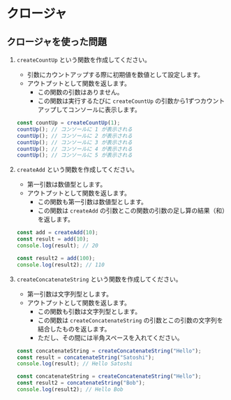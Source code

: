 # クロージャ

## クロージャを使った問題

1. `createCountUp` という関数を作成してください。
   - 引数にカウントアップする際に初期値を数値として設定します。
   - アウトプットとして関数を返します。
     - この関数の引数はありません。
     - この関数は実行するたびに `createCountUp` の引数から1ずつカウントアップしてコンソールに表示します。

   ```js
   const countUp = createCountUp(1);
   countUp(); // コンソールに 1 が表示される
   countUp(); // コンソールに 2 が表示される
   countUp(); // コンソールに 3 が表示される
   countUp(); // コンソールに 4 が表示される
   countUp(); // コンソールに 5 が表示される
   ```

2. `createAdd` という関数を作成してください。
   - 第一引数は数値型とします。
   - アウトプットとして関数を返します。
     - この関数も第一引数は数値型とします。
     - この関数は `createAdd` の引数とこの関数の引数の足し算の結果（和）を返します。

   ```js
   const add = createAdd(10);
   const result = add(10);
   console.log(result); // 20

   const result2 = add(100);
   console.log(result2); // 110
   ```

3. `createConcatenateString` という関数を作成してください。
   - 第一引数は文字列型とします。
   - アウトプットとして関数を返します。
     - この関数も引数は文字列型とします。
     - この関数は `createConcatenateString` の引数とこの引数の文字列を結合したものを返します。
     - ただし、その間には半角スペースを入れてください。

   ```js
   const concatenateString = createConcatenateString("Hello");
   const result = concatenateString("Satoshi");
   console.log(result); // Hello Satoshi

   const concatenateString = createConcatenateString("Hello");
   const result2 = concatenateString("Bob");
   console.log(result2); // Hello Bob
   ```

